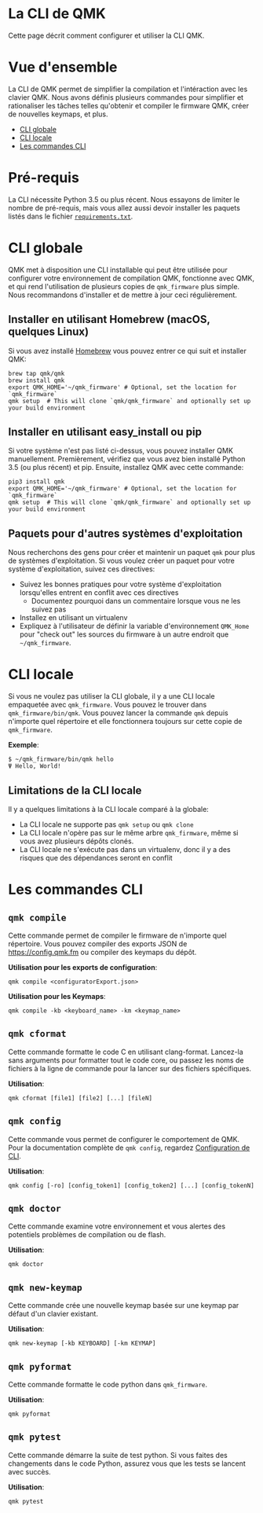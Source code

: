 # La CLI de QMK

Cette page décrit comment configurer et utiliser la CLI QMK.

# Vue d'ensemble

La CLI de QMK permet de simplifier la compilation et l'intéraction avec les clavier QMK. Nous avons définis plusieurs commandes pour simplifier et rationaliser les tâches telles qu'obtenir et compiler le firmware QMK, créer de nouvelles keymaps, et plus.

* [CLI globale](#global-cli)
* [CLI locale](#local-cli)
* [Les commandes CLI](#cli-commands)

# Pré-requis

La CLI nécessite Python 3.5 ou plus récent. Nous essayons de limiter le nombre de pré-requis, mais vous allez aussi devoir installer les paquets listés dans le fichier [`requirements.txt`](https://github.com/qmk/qmk_firmware/blob/master/requirements.txt).

# CLI globale

QMK met à disposition une CLI installable qui peut être utilisée pour configurer votre environnement de compilation QMK, fonctionne avec QMK, et qui rend l'utilisation de plusieurs copies de `qmk_firmware` plus simple. Nous recommandons d'installer et de mettre à jour ceci régulièrement.

## Installer en utilisant Homebrew (macOS, quelques Linux)

Si vous avez installé [Homebrew](https://brew.sh) vous pouvez entrer ce qui suit et installer QMK:

```
brew tap qmk/qmk
brew install qmk
export QMK_HOME='~/qmk_firmware' # Optional, set the location for `qmk_firmware`
qmk setup  # This will clone `qmk/qmk_firmware` and optionally set up your build environment
```

## Installer en utilisant easy_install ou pip

Si votre système n'est pas listé ci-dessus, vous pouvez installer QMK manuellement. Premièrement, vérifiez que vous avez bien installé Python 3.5 (ou plus récent) et pip. Ensuite, installez QMK avec cette commande:

```
pip3 install qmk
export QMK_HOME='~/qmk_firmware' # Optional, set the location for `qmk_firmware`
qmk setup  # This will clone `qmk/qmk_firmware` and optionally set up your build environment
```

## Paquets pour d'autres systèmes d'exploitation

Nous recherchons des gens pour créer et maintenir un paquet `qmk` pour plus de systèmes d'exploitation. Si vous voulez créer un paquet pour votre système d'exploitation, suivez ces directives:

* Suivez les bonnes pratiques pour votre système d'exploitation lorsqu'elles entrent en conflit avec ces directives
    * Documentez pourquoi dans un commentaire lorsque vous ne les suivez pas
* Installez en utilisant un virtualenv
* Expliquez à l'utilisateur de définir la variable d'environnement `QMK_Home` pour "check out" les sources du firmware à un autre endroit que `~/qmk_firmware`.

# CLI locale

Si vous ne voulez pas utiliser la CLI globale, il y a une CLI locale empaquetée avec `qmk_firmware`. Vous pouvez le trouver dans `qmk_firmware/bin/qmk`. Vous pouvez lancer la commande `qmk` depuis n'importe quel répertoire et elle fonctionnera toujours sur cette copie de `qmk_firmware`.

**Exemple**:

```
$ ~/qmk_firmware/bin/qmk hello
Ψ Hello, World!
```

## Limitations de la CLI locale

Il y a quelques limitations à la CLI locale comparé à la globale:

* La CLI locale ne supporte pas `qmk setup` ou `qmk clone`
* La CLI locale n'opère pas sur le même arbre `qmk_firmware`, même si vous avez plusieurs dépôts clonés.
* La CLI locale ne s'exécute pas dans un virtualenv, donc il y a des risques que des dépendances seront en conflit

# Les commandes CLI

## `qmk compile`

Cette commande permet de compiler le firmware de n'importe quel répertoire. Vous pouvez compiler des exports JSON de <https://config.qmk.fm> ou compiler des keymaps du dépôt.

**Utilisation pour les exports de configuration**:

```
qmk compile <configuratorExport.json>
```

**Utilisation pour les Keymaps**:

```
qmk compile -kb <keyboard_name> -km <keymap_name>
```

## `qmk cformat`

Cette commande formatte le code C en utilisant clang-format. Lancez-la sans arguments pour formatter tout le code core, ou passez les noms de fichiers à la ligne de commande pour la lancer sur des fichiers spécifiques.

**Utilisation**:

```
qmk cformat [file1] [file2] [...] [fileN]
```

## `qmk config`

Cette commande vous permet de configurer le comportement de QMK. Pour la documentation complète de `qmk config`, regardez [Configuration de CLI](cli_configuration.md).

**Utilisation**:

```
qmk config [-ro] [config_token1] [config_token2] [...] [config_tokenN]
```

## `qmk doctor`

Cette commande examine votre environnement et vous alertes des potentiels problèmes de compilation ou de flash.

**Utilisation**:

```
qmk doctor
```

## `qmk new-keymap`

Cette commande crée une nouvelle keymap basée sur une keymap par défaut d'un clavier existant.

**Utilisation**:

```
qmk new-keymap [-kb KEYBOARD] [-km KEYMAP]
```

## `qmk pyformat`

Cette commande formatte le code python dans `qmk_firmware`.

**Utilisation**:

```
qmk pyformat
```

## `qmk pytest`

Cette commande démarre la suite de test python. Si vous faites des changements dans le code Python, assurez vous que les tests se lancent avec succès.

**Utilisation**:

```
qmk pytest
```
